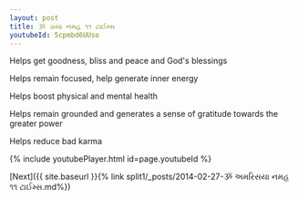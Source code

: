 ```yaml
---
layout: post
title: ૐ ડાયા નમહ ૧૧ ટાઈમ્સ
youtubeId: 5cpmbd6UUso
---
```

 
 
Helps get goodness, bliss and peace and God's blessings
 
Helps remain focused, help generate inner energy 
 
Helps boost physical and mental health 
 
Helps remain grounded and generates a sense of gratitude towards the greater power 
 
Helps reduce bad karma
 
 
 
 


{% include youtubePlayer.html id=page.youtubeId %}
 
[Next]({{ site.baseurl }}{% link  split1/_posts/2014-02-27-ૐ અમરિસયા નમહ ૧૧ ટાઈમ્સ.md%})
 
